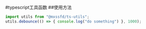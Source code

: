 #typescript工具函数
##使用方法
```javascript
import utils from "@mxssfd/ts-utils";
utils.debounce(() => { console.log("do something") }, 1000);
```